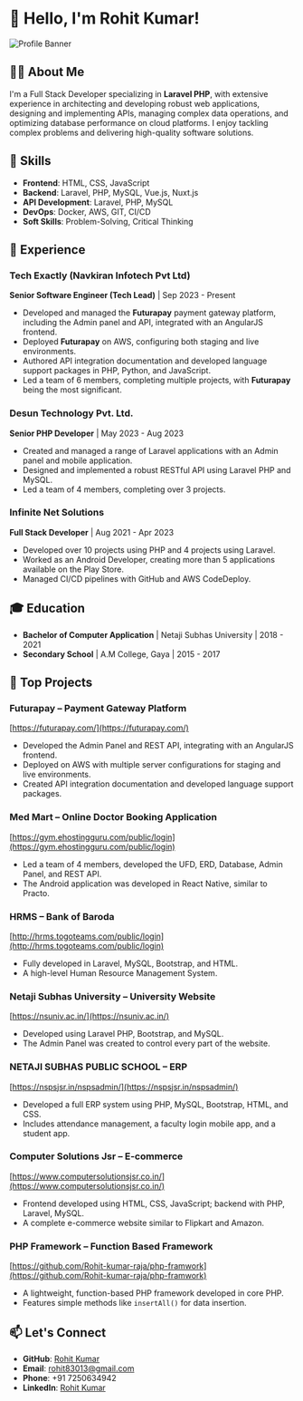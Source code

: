 # 👋 Hello, I'm Rohit Kumar!

![Profile Banner](https://via.placeholder.com/1000x200.png?text=Welcome+to+my+GitHub+Profile)

## 🧑‍💻 About Me
I'm a Full Stack Developer specializing in **Laravel PHP**, with extensive experience in architecting and developing robust web applications, designing and implementing APIs, managing complex data operations, and optimizing database performance on cloud platforms. I enjoy tackling complex problems and delivering high-quality software solutions.

## 🔧 Skills
- **Frontend**: HTML, CSS, JavaScript
- **Backend**: Laravel, PHP, MySQL, Vue.js, Nuxt.js
- **API Development**: Laravel, PHP, MySQL
- **DevOps**: Docker, AWS, GIT, CI/CD
- **Soft Skills**: Problem-Solving, Critical Thinking

## 🏢 Experience
### **Tech Exactly (Navkiran Infotech Pvt Ltd)**
**Senior Software Engineer (Tech Lead)** | Sep 2023 - Present
- Developed and managed the **Futurapay** payment gateway platform, including the Admin panel and API, integrated with an AngularJS frontend.
- Deployed **Futurapay** on AWS, configuring both staging and live environments.
- Authored API integration documentation and developed language support packages in PHP, Python, and JavaScript.
- Led a team of 6 members, completing multiple projects, with **Futurapay** being the most significant.

### **Desun Technology Pvt. Ltd.**
**Senior PHP Developer** | May 2023 - Aug 2023
- Created and managed a range of Laravel applications with an Admin panel and mobile application.
- Designed and implemented a robust RESTful API using Laravel PHP and MySQL.
- Led a team of 4 members, completing over 3 projects.

### **Infinite Net Solutions**
**Full Stack Developer** | Aug 2021 - Apr 2023
- Developed over 10 projects using PHP and 4 projects using Laravel.
- Worked as an Android Developer, creating more than 5 applications available on the Play Store.
- Managed CI/CD pipelines with GitHub and AWS CodeDeploy.

## 🎓 Education
- **Bachelor of Computer Application** | Netaji Subhas University | 2018 - 2021
- **Secondary School** | A.M College, Gaya | 2015 - 2017

## 🚀 Top Projects
### **Futurapay – Payment Gateway Platform**
[https://futurapay.com/](https://futurapay.com/)
- Developed the Admin Panel and REST API, integrating with an AngularJS frontend.
- Deployed on AWS with multiple server configurations for staging and live environments.
- Created API integration documentation and developed language support packages.

### **Med Mart – Online Doctor Booking Application**
[https://gym.ehostingguru.com/public/login](https://gym.ehostingguru.com/public/login)
- Led a team of 4 members, developed the UFD, ERD, Database, Admin Panel, and REST API.
- The Android application was developed in React Native, similar to Practo.

### **HRMS – Bank of Baroda**
[http://hrms.togoteams.com/public/login](http://hrms.togoteams.com/public/login)
- Fully developed in Laravel, MySQL, Bootstrap, and HTML.
- A high-level Human Resource Management System.

### **Netaji Subhas University – University Website**
[https://nsuniv.ac.in/](https://nsuniv.ac.in/)
- Developed using Laravel PHP, Bootstrap, and MySQL.
- The Admin Panel was created to control every part of the website.

### **NETAJI SUBHAS PUBLIC SCHOOL – ERP**
[https://nspsjsr.in/nspsadmin/](https://nspsjsr.in/nspsadmin/)
- Developed a full ERP system using PHP, MySQL, Bootstrap, HTML, and CSS.
- Includes attendance management, a faculty login mobile app, and a student app.

### **Computer Solutions Jsr – E-commerce**
[https://www.computersolutionsjsr.co.in/](https://www.computersolutionsjsr.co.in/)
- Frontend developed using HTML, CSS, JavaScript; backend with PHP, Laravel, MySQL.
- A complete e-commerce website similar to Flipkart and Amazon.

### **PHP Framework – Function Based Framework**
[https://github.com/Rohit-kumar-raja/php-framwork](https://github.com/Rohit-kumar-raja/php-framwork)
- A lightweight, function-based PHP framework developed in core PHP.
- Features simple methods like `insertAll()` for data insertion.

## 📫 Let's Connect
- **GitHub**: [Rohit Kumar](https://github.com/Rohit-kumar-raja)
- **Email**: rohit83013@gmail.com
- **Phone**: +91 7250634942
- **LinkedIn**: [Rohit Kumar](https://linkedin.com/in/rohit-kumar-raja)

<!---
Rohit-kumar-raja/Rohit-kumar-raja is a ✨ special ✨ repository because its `README.md` (this file) appears on your GitHub profile.
You can click the Preview link to take a look at your changes.
--->
